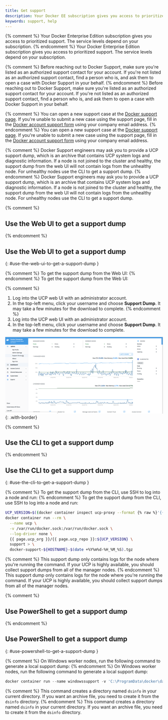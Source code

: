 ```yaml
---
title: Get support
description: Your Docker EE subscription gives you access to prioritized support. You can file tickets via email or the support portal.
keywords: support, help
---
```


{% comment %}
Your Docker Enterprise Edition subscription gives you access to prioritized
support. The service levels depend on your subscription.
{% endcomment %}
Your Docker Enterprise Edition subscription gives you access to prioritized
support. The service levels depend on your subscription.

{% comment %}
Before reaching out to Docker Support, make sure you're listed as an authorized
support contact for your account. If you're not listed as an authorized
support contact, find a person who is, and ask them to open a case with
Docker Support in your behalf.
{% endcomment %}
Before reaching out to Docker Support, make sure you're listed as an authorized
support contact for your account. If you're not listed as an authorized
support contact, find a person who is, and ask them to open a case with
Docker Support in your behalf.

{% comment %}
You can open a new support case at the [Docker support page](https://support.docker.com/).
If you're unable to submit a new case using the support page, fill in the
[Docker account support form](https://success.docker.com/support) using your
company email address.
{% endcomment %}
You can open a new support case at the [Docker support page](https://support.docker.com/).
If you're unable to submit a new case using the support page, fill in the
[Docker account support form](https://success.docker.com/support) using your
company email address.

{% comment %}
Docker Support engineers may ask you to provide a UCP support dump, which is an
archive that contains UCP system logs and diagnostic information. If a node is not joined to the cluster and healthy, the support dump from the web UI will not contain logs from the unhealthy node. For unhealthy nodes use the CLI to get a support dump.
{% endcomment %}
Docker Support engineers may ask you to provide a UCP support dump, which is an
archive that contains UCP system logs and diagnostic information. If a node is not joined to the cluster and healthy, the support dump from the web UI will not contain logs from the unhealthy node. For unhealthy nodes use the CLI to get a support dump.

{% comment %}
## Use the Web UI to get a support dump
{% endcomment %}
## Use the Web UI to get a support dump
{: #use-the-web-ui-to-get-a-support-dump }

{% comment %}
To get the support dump from the Web UI:
{% endcomment %}
To get the support dump from the Web UI:

{% comment %}
1. Log into the UCP web UI with an administrator account.
2. In the top-left menu, click your username and choose
   **Support Dump**. It may take a few minutes for the download to complete.
{% endcomment %}
1. Log into the UCP web UI with an administrator account.
2. In the top-left menu, click your username and choose
   **Support Dump**. It may take a few minutes for the download to complete.

![](images/get-support-1.png){: .with-border}

{% comment %}
## Use the CLI to get a support dump
{% endcomment %}
## Use the CLI to get a support dump
{: #use-the-cli-to-get-a-support-dump }

{% comment %}
To get the support dump from the CLI, use SSH to log into a node and run:
{% endcomment %}
To get the support dump from the CLI, use SSH to log into a node and run:

```bash
UCP_VERSION=$((docker container inspect ucp-proxy --format {% raw %}'{{index .Config.Labels "com.docker.ucp.version"}}'{% endraw %} 2>/dev/null || echo -n {{ page.ucp_version  }})|tr -d [[:space:]])
docker container run --rm \
  --name ucp \
  -v /var/run/docker.sock:/var/run/docker.sock \
  --log-driver none \
  {{ page.ucp_org }}/{{ page.ucp_repo }}:${UCP_VERSION} \
  support > \
  docker-support-${HOSTNAME}-$(date +%Y%m%d-%H_%M_%S).tgz
```

{% comment %}
This support dump only contains logs for the node where you're running the
command. If your UCP is highly available, you should collect support dumps
from all of the manager nodes.
{% endcomment %}
This support dump only contains logs for the node where you're running the
command. If your UCP is highly available, you should collect support dumps
from all of the manager nodes.

{% comment %}
## Use PowerShell to get a support dump
{% endcomment %}
## Use PowerShell to get a support dump
{: #use-powershell-to-get-a-support-dump }

{% comment %}
On Windows worker nodes, run the following command to generate a local support dump:
{% endcomment %}
On Windows worker nodes, run the following command to generate a local support dump:

```powershell
docker container run --name windowssupport -v 'C:\ProgramData\docker\daemoncerts:C:\ProgramData\docker\daemoncerts' -v 'C:\Windows\system32\winevt\logs:C:\eventlogs:ro' {{ page.ucp_org }}/ucp-dsinfo-win:{{ page.ucp_version }}; docker cp windowssupport:'C:\dsinfo' .; docker rm -f windowssupport
```

{% comment %}
This command creates a directory named `dsinfo` in your current directory.
If you want an archive file, you need to create it from the `dsinfo` directory.
{% endcomment %}
This command creates a directory named `dsinfo` in your current directory.
If you want an archive file, you need to create it from the `dsinfo` directory.

